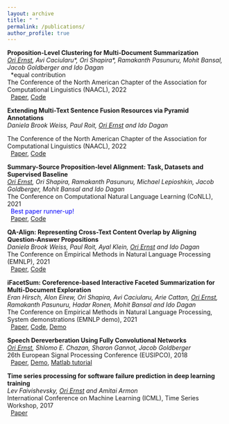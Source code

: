 ```yaml
---
layout: archive
title: " "
permalink: /publications/
author_profile: true
---
```


<!---  {% if author.googlescholar %}
  <u><a href="{{author.googlescholar}}">My Google Scholar profile</a> will </u>
{% endif %}

{% include base_path %}

{% for post in site.publications reversed %}
  {% include archive-single.html %}
{% endfor %} -->


**Proposition-Level Clustering for Multi-Document Summarization**                                                                                
_<ins>Ori Ernst</ins>, Avi Caciularu*, Ori Shapira*, Ramakanth Pasunuru, Mohit Bansal, Jacob Goldberger and Ido Dagan_                                                 <br />&nbsp; *equal contribution    
The Conference of the North American Chapter of the Association for Computational Linguistics (NAACL), 2022 
<br />&nbsp; [Paper](https://arxiv.org/pdf/2112.08770.pdf), [Code](https://github.com/oriern/ProCluster)


**Extending Multi-Text Sentence Fusion Resources via Pyramid Annotations**  
_Daniela Brook Weiss, Paul Roit, <ins>Ori Ernst</ins> and Ido Dagan_

The Conference of the North American Chapter of the Association for Computational Linguistics (NAACL), 2022 
<br />&nbsp; [Paper](https://arxiv.org/pdf/2110.04517.pdf), [Code](https://github.com/DanielaBWeiss/Extending-Sentence-Fusion-Resources)



**Summary-Source Proposition-level Alignment: Task, Datasets and Supervised Baseline**                                                                                
_<ins>Ori Ernst</ins>, Ori Shapira, Ramakanth Pasunuru, Michael Lepioshkin, Jacob Goldberger, Mohit Bansal and Ido Dagan_                                                       
The Conference on Computational Natural Language Learning (CoNLL), 2021 
<br />&nbsp; <span style="color:blue">Best paper runner-up!</span>
<br />&nbsp; [Paper](https://aclanthology.org/2021.conll-1.25.pdf), [Code](https://github.com/oriern/SuperPAL)

**QA-Align: Representing Cross-Text Content Overlap by Aligning Question-Answer Propositions**                                                                                
_Daniela Brook Weiss, Paul Roit, Ayal Klein, <ins>Ori Ernst</ins> and Ido Dagan_                                                         
The Conference on Empirical Methods in Natural Language Processing (EMNLP), 2021                                                                                    
&nbsp; [Paper](https://aclanthology.org/2021.emnlp-main.778.pdf), [Code](https://github.com/DanielaBWeiss/QA-ALIGN)

**iFacetSum: Coreference-based Interactive Faceted Summarization for Multi-Document Exploration**                                                                 
_Eran Hirsch, Alon Eirew, Ori Shapira, Avi Caciularu, Arie Cattan, <ins>Ori Ernst</ins>, Ramakanth Pasunuru, Hadar Ronen, Mohit Bansal and Ido Dagan_            
The Conference on Empirical Methods in Natural Language Processing, System demonstrations (EMNLP demo), 2021                                                  
&nbsp; [Paper](https://aclanthology.org/2021.emnlp-demo.33.pdf), [Code](https://github.com/BIU-NLP/iFACETSUM), [Demo](https://biu-nlp.github.io/iFACETSUM/WebApp/client/)


**Speech Dereverberation Using Fully Convolutional Networks**  
_<ins>Ori Ernst</ins>, Shlomo E. Chazan, Sharon Gannot, Jacob Goldberger_                                                                                         
26th European Signal Processing Conference (EUSIPCO), 2018                                      
&nbsp; [Paper](https://arxiv.org/pdf/1803.08243.pdf), [Demo](https://www.eng.biu.ac.il/gannot/speech-enhancement/speech-dereverberation-using-fully-convolutional-networks/), [Matlab tutorial](https://www.mathworks.com/help/audio/ug/dereverberate-speech-using-deep-learning-networks.html)

**Time series processing for software failure prediction in deep learning training**  
_Lev Faivishevsky, <ins>Ori Ernst</ins> and Amitai Armon_                                                                                         
International Conference on Machine Learning (ICML), Time Series Workshop, 2017                                       
&nbsp; [Paper](https://roseyu.com/time-series-workshop/submissions/TSW2017_paper_6.pdf) 

